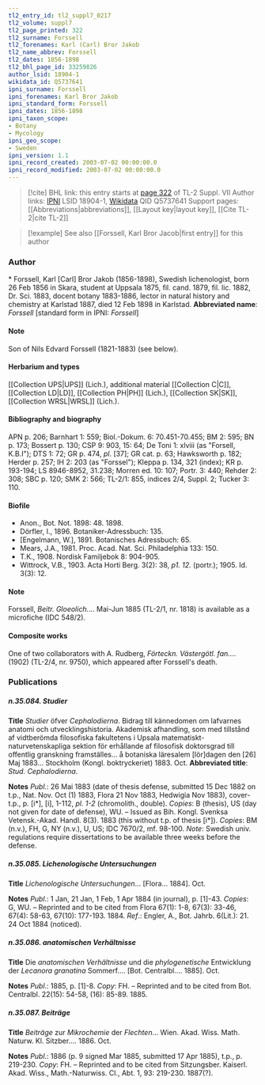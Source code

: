 ```yaml
---
tl2_entry_id: tl2_suppl7_0217
tl2_volume: suppl7
tl2_page_printed: 322
tl2_surname: Forssell
tl2_forenames: Karl (Carl) Bror Jakob
tl2_name_abbrev: Forssell
tl2_dates: 1856-1898
tl2_bhl_page_id: 33259826
author_lsid: 18904-1
wikidata_id: Q5737641
ipni_surname: Forssell
ipni_forenames: Karl Bror Jakob
ipni_standard_form: Forssell
ipni_dates: 1856-1898
ipni_taxon_scope: 
- Botany
- Mycology
ipni_geo_scope: 
- Sweden
ipni_version: 1.1
ipni_record_created: 2003-07-02 00:00:00.0
ipni_record_modified: 2003-07-02 00:00:00.0
---
```


> [!cite] BHL link: this entry starts at [page 322](https://www.biodiversitylibrary.org/page/33259826) of TL-2 Suppl. VII
> Author links: [IPNI](https://www.ipni.org/a/18904-1) LSID 18904-1, [Wikidata](https://www.wikidata.org/wiki/Q5737641) QID Q5737641
> Support pages: [[Abbreviations|abbreviations]], [[Layout key|layout key]], [[Cite TL-2|cite TL-2]]

> [!example] See also [[Forssell, Karl Bror Jacob|first entry]] for this author

### Author

\* Forssell, Karl \[Carl\] Bror Jakob (1856-1898), Swedish lichenologist, born 26 Feb 1856 in Skara, student at Uppsala 1875, fil. cand. 1879, fil. lic. 1882, Dr. Sci. 1883, docent botany 1883-1886, lector in natural history and chemistry at Karlstad 1887, died 12 Feb 1898 in Karlstad. 
**Abbreviated name**: *Forssell* \[standard form in IPNI: *Forssell*\]

#### Note

Son of Nils Edvard Forssell (1821-1883) (see below).

#### Herbarium and types

[[Collection UPS|UPS]] (Lich.), additional material [[Collection C|C]], [[Collection LD|LD]], [[Collection PH|PH]] (Lich.), [[Collection SK|SK]], [[Collection WRSL|WRSL]] (Lich.).

#### Bibliography and biography

APN p. 206; Barnhart 1: 559; Biol.-Dokum. 6: 70.451-70.455; BM 2: 595; BN p. 173; Bossert p. 130; CSP 9: 903, 15: 64; De Toni 1: xlviii (as "Forsell, K.B.I"); DTS 1: 72; GR p. 474, *pl*. \[37\]; GR cat. p. 63; Hawksworth p. 182; Herder p. 257; IH 2: 203 (as "Forssel"); Kleppa p. 134, 321 (index); KR p. 193-194; LS 8946-8952, 31.238; Morren ed. 10: 107; Portr. 3: 440; Rehder 2: 308; SBC p. 120; SMK 2: 566; TL-2/1: 855, indices 2/4, Suppl. 2; Tucker 3: 110.

#### Biofile

- Anon., Bot. Not. 1898: 48. 1898.
- Dörfler, I., 1896. Botaniker-Adressbuch: 135.
- \[Engelmann, W.\], 1891. Botanisches Adressbuch: 65.
- Mears, J.A., 1981. Proc. Acad. Nat. Sci. Philadelphia 133: 150.
- T.K., 1908. Nordisk Familjebok 8: 904-905.
- Wittrock, V.B., 1903. Acta Horti Berg. 3(2): 38, *p1. 12.* (portr.); 1905. Id. 3(3): 12.

#### Note

Forssell, *Beitr. Gloeolich.*... Mai-Jun 1885 (TL-2/1, nr. 1818) is available as a microfiche (IDC 548/2).

#### Composite works

One of two collaborators with A. Rudberg, *Förteckn. Västergötl. fan.*... (1902) (TL-2/4, nr. 9750), which appeared after Forssell's death.

### Publications

##### n.35.084. Studier

**Title**
*Studier* öfver *Cephalodierna*. Bidrag till kännedomen om lafvarnes anatomi och utvecklingshistoria. Akademisk afhandling, som med tillstånd af vidtberömda filosofiska fakultetens i Upsala matematiskt-naturvetenskapliga sektion för erhållande af filosofisk doktorsgrad till offentlig granskning framställes... å botaniska läresalem \[lör\]dagen den \[26\] Maj 1883... Stockholm (Kongl. boktryckeriet) 1883. Oct.
**Abbreviated title**: *Stud. Cephalodierna*.

**Notes**
*Publ*.: 26 Mai 1883 (date of thesis defense, submitted 15 Dec 1882 on t.p., Nat. Nov. Oct (1) 1883, Flora 21 Nov 1883, Hedwigia Nov 1883), cover-t.p., p. \[i\*\], \[i\], 1-112, *pl. 1-2* (chromolith., double). *Copies*: B (thesis), US (day not given for date of defense), WU. – Issued as Bih. Kongl. Svenksa Vetensk.-Akad. Handl. 8(3). 1883 (this without t.p. of thesis \[i\*\]). *Copies*: BM (n.v.), FH, G, NY (n.v.), U, US; IDC 7670/2, mf. 98-100.
*Note*: Swedish univ. regulations require dissertations to be available three weeks before the defense.

##### n.35.085. Lichenologische Untersuchungen

**Title**
*Lichenologische Untersuchungen*... \[Flora... 1884\]. Oct.

**Notes**
*Publ*.: 1 Jan, 21 Jan, 1 Feb, 1 Apr 1884 (in journal), p. \[1\]-43. *Copies*: G, WU. – Reprinted and to be cited from Flora 67(1): 1-8, 67(3): 33-46, 67(4): 58-63, 67(10): 177-193. 1884.
*Ref*.: Engler, A., Bot. Jahrb. 6(Lit.): 21. 24 Oct 1884 (noticed).

##### n.35.086. anatomischen Verhältnisse

**Title**
Die *anatomischen Verhältnisse* und die *phylogenetische* Entwicklung der *Lecanora granatina* Sommerf.... \[Bot. Centralbl.... 1885\]. Oct.

**Notes**
*Publ*.: 1885, p. \[1\]-8. *Copy*: FH. – Reprinted and to be cited from Bot. Centralbl. 22(15): 54-58, (16): 85-89. 1885.

##### n.35.087. Beiträge

**Title**
*Beiträge* zur *Mikrochemie* der *Flechten*... Wien. Akad. Wiss. Math. Naturw. Kl. Sitzber.... 1886. Oct.

**Notes**
*Publ*.: 1886 (p. 9 signed Mar 1885, submitted 17 Apr 1885), t.p., p. 219-230. *Copy*: FH. – Reprinted and to be cited from Sitzungsber. Kaiserl. Akad. Wiss., Math.-Naturwiss. Cl., Abt. 1, 93: 219-230. 1887(?).

